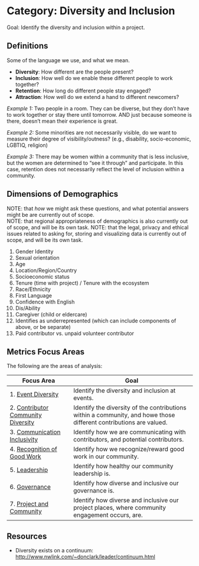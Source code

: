 # Category: Diversity and Inclusion

Goal: Identify the diversity and inclusion within a project.

## Definitions
Some of the language we use, and what we mean.

* **Diversity**: How different are the people present?
* **Inclusion**: How well do we enable these different people to work together?
* **Retention**: How long do different people stay engaged?
* **Attraction**: How well do we extend a hand to different newcomers?

*Example 1:* Two people in a room. They can be diverse, but they don’t have to work together or stay there until tomorrow. AND just because someone is there, doesn’t mean their experience is great.

*Example 2:* Some minorities are not necessarily visible, do we want to measure their degree of visibility/outness? (e.g., disability, socio-economic, LGBTIQ, religion)

*Example 3:* There may be women within a community that is less inclusive, but the women are determined to “see it through” and participate. In this case, retention does not necessarily reflect the level of inclusion within a community.

## Dimensions of Demographics
NOTE: that *how* we might ask these questions, and what potential answers might be are currently out of scope.  
NOTE: that regional appropriateness of demographics is also currently out of scope, and will be its own task.
NOTE: that the legal, privacy and ethical issues related to asking for, storing and visualizing data is currently out of scope, and will be its own task.

1. Gender Identity
2. Sexual orientation
3. Age
4. Location/Region/Country
6. Socioeconomic status
7. Tenure (time with project) / Tenure with the ecosystem
8. Race/Ethnicity
9. First Language
10. Confidence with English
11. Dis/Ability
12. Caregiver (child or eldercare)
13. Identifies as underrepresented (which can include components of above, or be separate)
14. Paid contributor vs. unpaid volunteer contributor


## Metrics Focus Areas

The following are the areas of analysis:

| Focus Area | Goal |
| --- | --- |
|1. [Event Diversity](../focus_areas/events/) | Identify the diversity and inclusion at events. |
|2. [Contributor Community Diversity](../focus_areas/contribution/) | Identify the diversity of the contributions within a community, and howe those different contributions are valued.|
|3. [Communication Inclusivity](../focus_areas/communication/) | Identify how we are communicating with contributors, and potential contributors.|
|4. [Recognition of Good Work](../focus_areas/recognition/) | Identify how we recognize/reward good work in our community.|
|5. [Leadership](../focus_areas/leadership/) | Identify how healthy our community leadership is.|
|6. [Governance](../focus_areas/governance/) | Identify how diverse and inclusive our governance is.|
|7. [Project and Community](../focus_areas/project_and_community/) | Identify how diverse and inclusive our project places, where community engagement occurs, are.|

## Resources

* Diversity exists on a continuum: http://www.nwlink.com/~donclark/leader/continuum.html

